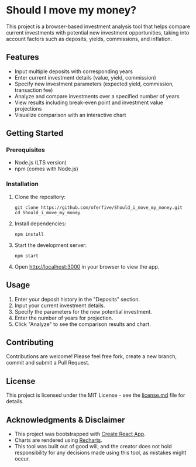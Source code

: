 # Should I move my money?

This project is a browser-based investment analysis tool that helps compare current investments with potential new investment opportunities, taking into account factors such as deposits, yields, commissions, and inflation.

## Features

- Input multiple deposits with corresponding years
- Enter current investment details (value, yield, commission)
- Specify new investment parameters (expected yield, commission, transaction fee)
- Analyze and compare investments over a specified number of years
- View results including break-even point and investment value projections
- Visualize comparison with an interactive chart

## Getting Started

### Prerequisites

- Node.js (LTS version)
- npm (comes with Node.js)

### Installation

1. Clone the repository:
   ```
   git clone https://github.com/oferfive/Should_i_move_my_money.git
   cd Should_i_move_my_money
   ```

2. Install dependencies:
   ```
   npm install
   ```

3. Start the development server:
   ```
   npm start
   ```

4. Open [http://localhost:3000](http://localhost:3000) in your browser to view the app.

## Usage

1. Enter your deposit history in the "Deposits" section.
2. Input your current investment details.
3. Specify the parameters for the new potential investment.
4. Enter the number of years for projection.
5. Click "Analyze" to see the comparison results and chart.

## Contributing

Contributions are welcome! Please feel free fork, create a new branch, commit and submit a Pull Request.

## License

This project is licensed under the MIT License - see the [license.md](license.md) file for details.

## Acknowledgments & Disclaimer

- This project was bootstrapped with [Create React App](https://github.com/facebook/create-react-app).
- Charts are rendered using [Recharts](https://recharts.org/).
- This tool was built out of good will, and the creator does not hold responsibility for any decisions made using this tool, as mistakes might occur.